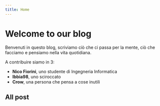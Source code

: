 ```yaml
---
title: Home
---
```

<!-- 
[<img src="https://simpleicons.org/icons/github.svg" style="max-width:15%;min-width:40px;float:right;" alt="Github repo" />](https://github.com/yihui/hugo-xmin) -->

# Welcome to our blog 

Benvenuti in questo blog, scriviamo ciò che ci passa per la mente, ciò che facciamo e pensiamo nella vita quotidiana.

A contribuire siamo in 3: 
* **Nico Fiorini**, uno studente di Ingegneria Informatica
* **Ibbia98**, uno sciroccato
* **Crow**, una persona che pensa a cose inutili 

## All post
